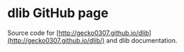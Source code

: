 # dlib GitHub page

Source code for [http://gecko0307.github.io/dlib](http://gecko0307.github.io/dlib/) and dlib documentation.